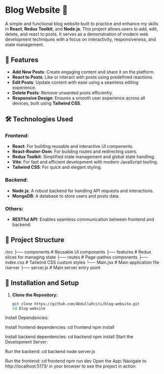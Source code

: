 # Blog Website 🌟  

A simple and functional blog website built to practice and enhance my skills in **React**, **Redux Toolkit**, and **Node.js**. This project allows users to add, edit, delete, and react to posts. It serves as a demonstration of modern web development techniques with a focus on interactivity, responsiveness, and state management.  

## 🚀 Features  
- **Add New Posts**: Create engaging content and share it on the platform.  
- **React to Posts**: Like or interact with posts using predefined reactions.  
- **Edit Posts**: Update content with ease using a seamless editing experience.  
- **Delete Posts**: Remove unwanted posts efficiently.  
- **Responsive Design**: Ensures a smooth user experience across all devices, built using **Tailwind CSS**.  

## 🛠️ Technologies Used  

### Frontend:  
- **React**: For building reusable and interactive UI components.  
- **React-Router-Dom**: For building routes and redirecting users.  
- **Redux Toolkit**: Simplified state management and global state handling.  
- **Vite**: For fast and efficient development with modern JavaScript tooling.  
- **Tailwind CSS**: For quick and elegant styling.  

### Backend:  
- **Node.js**: A robust backend for handling API requests and interactions.  
- **MongoDB**: A database to store users and posts data.  

### Others:  
- **RESTful API**: Enables seamless communication between frontend and backend.  

## 📂 Project Structure   
/src
├── components # Reusable UI components
├── features # Redux slices for managing state
├── routes # Page-pathes components
├── index.css # Tailwind CSS custom styles
└── Main.jsx # Main application file
/server
├── server.js # Main server entry point

## 🔧 Installation and Setup  

1. **Clone the Repository:**  
   ```bash
   git clone https://github.com/Abdullahciti/blog-website.git
   cd blog-website
Install Dependencies:

Install frontend dependencies:
cd frontend
npm install

Install backend dependencies:
cd backend
npm install
Start the Development Server:

Run the backend:
cd backend
node server.js

Run the frontend:
cd frontend
npm run dev
Open the App:
Navigate to http://localhost:5173/ in your browser to see the project in action.

